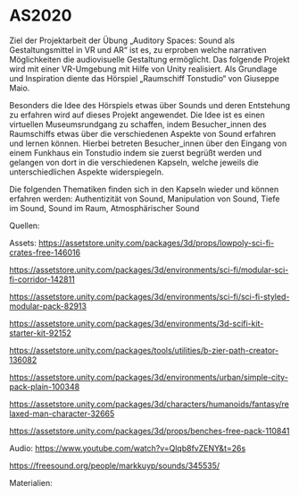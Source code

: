 # AS2020
Ziel der Projektarbeit der Übung „Auditory Spaces: Sound als Gestaltungsmittel in VR und AR“ ist es, zu erproben welche narrativen Möglichkeiten die audiovisuelle Gestaltung ermöglicht. Das folgende Projekt wird mit einer VR-Umgebung mit Hilfe von Unity realisiert. Als Grundlage und Inspiration diente das Hörspiel „Raumschiff Tonstudio“ von Giuseppe Maio. 

Besonders die Idee des Hörspiels etwas über Sounds und deren Entstehung zu erfahren wird auf dieses Projekt angewendet. Die Idee ist es einen virtuellen Museumsrundgang zu schaffen, indem Besucher_innen des Raumschiffs etwas über die verschiedenen Aspekte von Sound erfahren und lernen können.
Hierbei betreten Besucher_innen über den Eingang von einem Funkhaus ein Tonstudio indem sie zuerst begrüßt werden und gelangen von dort in die verschiedenen Kapseln, welche jeweils die unterschiedlichen Aspekte widerspiegeln.

Die folgenden Thematiken finden sich in den Kapseln wieder und können erfahren werden: 
Authentizität von Sound, Manipulation von Sound, Tiefe im Sound, Sound im Raum, Atmosphärischer Sound

Quellen:

Assets:
https://assetstore.unity.com/packages/3d/props/lowpoly-sci-fi-crates-free-146016

https://assetstore.unity.com/packages/3d/environments/sci-fi/modular-sci-fi-corridor-142811

https://assetstore.unity.com/packages/3d/environments/sci-fi/sci-fi-styled-modular-pack-82913

https://assetstore.unity.com/packages/3d/environments/3d-scifi-kit-starter-kit-92152

https://assetstore.unity.com/packages/tools/utilities/b-zier-path-creator-136082

https://assetstore.unity.com/packages/3d/environments/urban/simple-city-pack-plain-100348

https://assetstore.unity.com/packages/3d/characters/humanoids/fantasy/relaxed-man-character-32665

https://assetstore.unity.com/packages/3d/props/benches-free-pack-110841




Audio:
https://www.youtube.com/watch?v=Qlqb8fvZENY&t=26s

https://freesound.org/people/markkuyp/sounds/345535/



Materialien:


